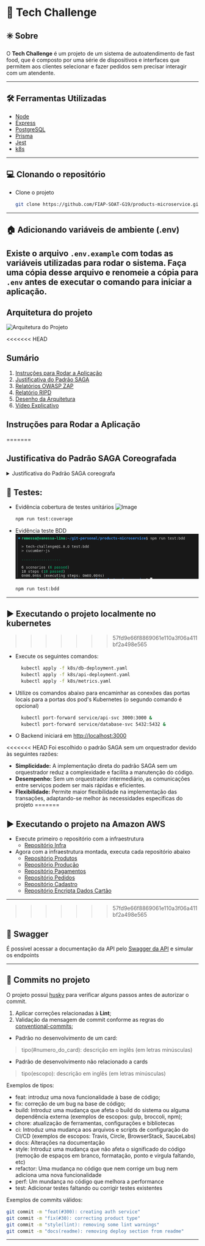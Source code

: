 # 💬 Tech Challenge

## ✳️ Sobre
O **Tech Challenge** é um projeto de um sistema de autoatendimento de fast food, que é composto por uma série de dispositivos e interfaces que permitem aos clientes selecionar e fazer pedidos sem precisar interagir com um atendente.

---

## 🛠 Ferramentas Utilizadas
- [Node](https://nodejs.dev)
- [Express](https://expressjs.com/pt-br/)
- [PostgreSQL](https://www.postgresql.org/)
- [Prisma](https://www.prisma.io/)
- [Jest](https://jestjs.io)
- [k8s](https://kubernetes.io/pt-br/)
---

## 💻 Clonando o repositório

- Clone o projeto

  ```bash
  git clone https://github.com/FIAP-SOAT-G19/products-microservice.git
  ````
---

## 🏠 Adicionando variáveis de ambiente (.env)
Existe o arquivo `.env.example` com todas as variáveis utilizadas para rodar o sistema. Faça uma cópia desse arquivo e renomeie a cópia para `.env` antes de executar o comando para iniciar a aplicação.
---

## Arquitetura do projeto
![Arquitetura do Projeto](./assets/images/arch-ms.jpeg)

<<<<<<< HEAD
## Sumário
1. [Instruções para Rodar a Aplicação](#instruções-para-rodar-a-aplicação)
2. [Justificativa do Padrão SAGA](#justificativa-do-padrão-saga)
3. [Relatórios OWASP ZAP](#relatórios-owasp-zap)
4. [Relatório RIPD](#relatório-ripd)
5. [Desenho da Arquitetura](#desenho-da-arquitetura)
6. [Vídeo Explicativo](#vídeo-explicativo)

## Instruções para Rodar a Aplicação
=======

## Justificativa do Padrão SAGA Coreografada
<details>
  <summary>Justificativa do Padrão SAGA coreografa</summary>
  Escolhemos o padrão Saga Coreografada para o desenvolvimento do Tech-Challenge, por termos como requisito ser uma aplicação distribuída com arquitetura de microserviços, a saga coreografada nos ajuda a resolver alguns paradigmas no desenvolvimento desses microserviços distribuídos. As principais vantagens que temos com a utilização da saga coreografada são:
  1.	Desacoplamento e Autonomia dos Serviços:
  o	Desacoplamento: Cada serviço decide de forma independente quando e como realizar suas operações. Isso leva a um baixo acoplamento entre os serviços.
  o	Autonomia: Os serviços não dependem de um orquestrador central para controlar o fluxo da saga, aumentando a resiliência e escalabilidade do sistema.
  2.	Escalabilidade e Resiliência:
  o	Escalabilidade: Como os serviços comunicam-se de forma assíncrona, o sistema pode lidar melhor com picos de carga, já que não há uma necessidade imediata de coordenação central.
  o	Resiliência: A ausência de um ponto central de falha (como um orquestrador) significa que uma falha em um serviço específico não necessariamente afeta todo o sistema.
  3.	Flexibilidade e Evolução Independente:
  o	Flexibilidade: Serviços podem ser modificados, adicionados ou removidos sem impacto significativo nos outros, facilitando a evolução do sistema.
  o	Evolução Independente: Permite que equipes diferentes desenvolvam e implantem serviços de forma independente, promovendo a agilidade no desenvolvimento.
  4.	Desempenho:
  o	Desempenho Assíncrono: A comunicação assíncrona evita o bloqueio dos serviços durante a execução das sagas, o que pode melhorar o desempenho geral do sistema.
  5.	Facilidade na Implementação de Compensações:
  o	Compensações Simples: Cada serviço gerencia suas próprias transações e compensações, simplificando a implementação e o gerenciamento dos fluxos compensatórios.
  A partir desses pontos relevantes em que baseamos nossa decisão pela utilização da saga coreografada, mas como tudo não são flores têm alguns pontos negativos em relação a essa escolha também, são as desvantagens a seguir:
  1.	Complexidade na Coordenação de Eventos: A comunicação baseada em eventos pode introduzir complexidade na coordenação e na garantia da consistência eventual.
  2.	Observabilidade: Monitorar e depurar um sistema coreografado pode ser mais desafiador devido à natureza distribuída e assíncrona das transações.
  3.	Desempenho em Cenários de Alto Volume de Transações: É necessário garantir que o sistema de mensageria suporte o volume de eventos gerados pelas sagas.
  Conclusão
  A escolha do padrão de saga coreografada para a arquitetura de microserviços é justificada pela necessidade de um sistema desacoplado, escalável e resiliente. Embora existam desafios a serem superados, as vantagens em termos de autonomia dos serviços, flexibilidade no desenvolvimento e escalabilidade fazem deste padrão uma escolha adequada para garantir a consistência de dados em sistemas distribuídos complexos.
</details>

## 🧪 Testes:
- Evidência cobertura de testes unitários
![Image](./assets/images/unit-test.png)
  ```bash
  npm run test:coverage
  ```

- Evidência teste BDD
![Image](./assets/images/BDD-products.png)
  ```bash
  npm run test:bdd
  ```
---

## ▶️ Executando o projeto localmente no kubernetes
>>>>>>> 57fd9e66f8869061e110a3f06a411bf2a498e565
- Execute os seguintes comandos:
  ```bash
    kubectl apply -f k8s/db-deployment.yaml
    kubectl apply -f k8s/api-deployment.yaml
    kubectl apply -f k8s/metrics.yaml
  ```

- Utilize os comandos abaixo para encaminhar as conexões das portas locais para a portas dos pod's Kubernetes (o segundo comando é opcional)
  ```bash
    kubectl port-forward service/api-svc 3000:3000 &
    kubectl port-forward service/database-svc 5432:5432 &
  ```

- O Backend iniciará em [http://localhost:3000](http://localhost:3000)

<<<<<<< HEAD
Foi escolhido o padrão SAGA sem um orquestrador devido às seguintes razões:
- **Simplicidade:** A implementação direta do padrão SAGA sem um orquestrador reduz a complexidade e facilita a manutenção do código.
- **Desempenho:** Sem um orquestrador intermediário, as comunicações entre serviços podem ser mais rápidas e eficientes.
- **Flexibilidade:** Permite maior flexibilidade na implementação das transações, adaptando-se melhor às necessidades específicas do projeto
=======

## ▶️ Executando o projeto na Amazon AWS
- Execute primeiro o repositório com a infraestrutura
  - [Repositório Infra](https://github.com/FIAP-SOAT-G19/tech-challenge-iac)
- Agora com a infraestrutura montada, executa cada repositório abaixo
  - [Repositório Produtos](https://github.com/FIAP-SOAT-G19/products-microservice)
  - [Repositório Produção](https://github.com/FIAP-SOAT-G19/production-microservice)
  - [Repositório Pagamentos](https://github.com/FIAP-SOAT-G19/payments-microsservice)
  - [Repositório Pedidos](https://github.com/FIAP-SOAT-G19/order-microsservice)
  - [Repositório Cadastro](https://github.com/FIAP-SOAT-G19/registrations-microservice)
  - [Repositório Encripta Dados Cartão](https://github.com/FIAP-SOAT-G19/card-encryptor-microsservice)
---
>>>>>>> 57fd9e66f8869061e110a3f06a411bf2a498e565

## 🧩 Swagger
É possível acessar a documentação da API pelo [Swagger da API](http://localhost:3000/api-docs) e simular os endpoints

---

## 🚀 Commits no projeto

O projeto possui [husky](https://github.com/typicode/husky) para verificar alguns passos antes de autorizar o commit.

1. Aplicar correções relacionadas à **Lint**;
3. Validação da mensagem de commit conforme as regras do [conventional-commits](https://www.conventionalcommits.org/en/v1.0.0/);
  - Padrão no desenvolvimento de um card:
  > tipo(#numero_do_card): descrição em inglês (em letras minúsculas)
  - Padrão de desenvolvimento não relacionado a cards
  > tipo(escopo): descrição em inglês (em letras minúsculas)

Exemplos de tipos:
  - feat: introduz uma nova funcionalidade à base de código;
  - fix: correção de um bug na base de código;
  - build: Introduz uma mudança que afeta o build do sistema ou alguma dependência externa (exemplos de escopos: gulp, broccoli, npm);
  - chore: atualização de ferramentas, configurações e bibliotecas
  - ci: Introduz uma mudança aos arquivos e scripts de configuração do CI/CD (exemplos de escopos: Travis, Circle, BrowserStack, SauceLabs)
  - docs: Alterações na documentação
  - style: Introduz uma mudança que não afeta o significado do código (remoção de espaços em branco, formatação, ponto e virgula faltando, etc)
  - refactor: Uma mudança no código que nem corrige um bug nem adiciona uma nova funcionalidade
  - perf: Um mundança no código que melhora a performance
  - test: Adicionar testes faltando ou corrigir testes existentes

Exemplos de commits válidos:
  ```bash
  git commit -m "feat(#300): creating auth service"
  git commit -m "fix(#30): correcting product type"
  git commit -m "style(lint): removing some lint warnings"
  git commit -m "docs(readme): removing deploy section from readme"
  ```
---

